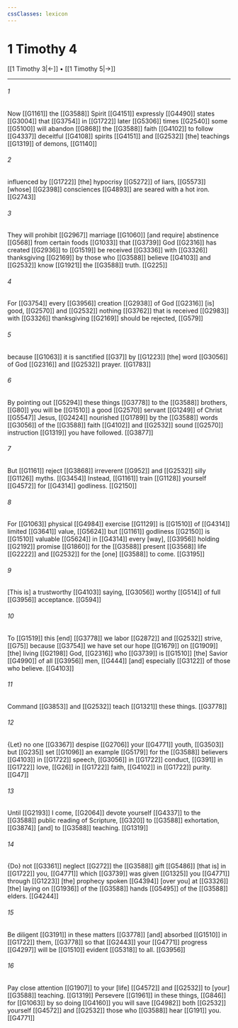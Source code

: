 ```yaml
---
cssClasses: lexicon
---
```


# 1 Timothy 4

[[1 Timothy 3|←]] • [[1 Timothy 5|→]]

---

###### 1
Now [[G1161]] the [[G3588]] Spirit [[G4151]] expressly [[G4490]] states [[G3004]] that [[G3754]] in [[G1722]] later [[G5306]] times [[G2540]] some [[G5100]] will abandon [[G868]] the [[G3588]] faith [[G4102]] to follow [[G4337]] deceitful [[G4108]] spirits [[G4151]] and [[G2532]] [the] teachings [[G1319]] of demons, [[G1140]]

###### 2
influenced by [[G1722]] [the] hypocrisy [[G5272]] of liars, [[G5573]] [whose] [[G2398]] consciences [[G4893]] are seared with a hot iron. [[G2743]]

###### 3
They will prohibit [[G2967]] marriage [[G1060]] [and require] abstinence [[G568]] from certain foods [[G1033]] that [[G3739]] God [[G2316]] has created [[G2936]] to [[G1519]] be received [[G3336]] with [[G3326]] thanksgiving [[G2169]] by those who [[G3588]] believe [[G4103]] and [[G2532]] know [[G1921]] the [[G3588]] truth. [[G225]]

###### 4
For [[G3754]] every [[G3956]] creation [[G2938]] of God [[G2316]] [is] good, [[G2570]] and [[G2532]] nothing [[G3762]] that is received [[G2983]] with [[G3326]] thanksgiving [[G2169]] should be rejected, [[G579]]

###### 5
because [[G1063]] it is sanctified [[G37]] by [[G1223]] [the] word [[G3056]] of God [[G2316]] and [[G2532]] prayer. [[G1783]]

###### 6
By pointing out [[G5294]] these things [[G3778]] to the [[G3588]] brothers, [[G80]] you will be [[G1510]] a good [[G2570]] servant [[G1249]] of Christ [[G5547]] Jesus, [[G2424]] nourished [[G1789]] by the [[G3588]] words [[G3056]] of the [[G3588]] faith [[G4102]] and [[G2532]] sound [[G2570]] instruction [[G1319]] you have followed. [[G3877]]

###### 7
But [[G1161]] reject [[G3868]] irreverent [[G952]] and [[G2532]] silly [[G1126]] myths. [[G3454]] Instead, [[G1161]] train [[G1128]] yourself [[G4572]] for [[G4314]] godliness. [[G2150]]

###### 8
For [[G1063]] physical [[G4984]] exercise [[G1129]] is [[G1510]] of [[G4314]] limited [[G3641]] value, [[G5624]] but [[G1161]] godliness [[G2150]] is [[G1510]] valuable [[G5624]] in [[G4314]] every [way], [[G3956]] holding [[G2192]] promise [[G1860]] for the [[G3588]] present [[G3568]] life [[G2222]] and [[G2532]] for the [one] [[G3588]] to come. [[G3195]]

###### 9
[This is] a trustworthy [[G4103]] saying, [[G3056]] worthy [[G514]] of full [[G3956]] acceptance. [[G594]]

###### 10
To [[G1519]] this [end] [[G3778]] we labor [[G2872]] and [[G2532]] strive, [[G75]] because [[G3754]] we have set our hope [[G1679]] on [[G1909]] [the] living [[G2198]] God, [[G2316]] who [[G3739]] is [[G1510]] [the] Savior [[G4990]] of all [[G3956]] men, [[G444]] [and] especially [[G3122]] of those who believe. [[G4103]]

###### 11
Command [[G3853]] and [[G2532]] teach [[G1321]] these things. [[G3778]]

###### 12
{Let} no one [[G3367]] despise [[G2706]] your [[G4771]] youth, [[G3503]] but [[G235]] set [[G1096]] an example [[G5179]] for the [[G3588]] believers [[G4103]] in [[G1722]] speech, [[G3056]] in [[G1722]] conduct, [[G391]] in [[G1722]] love, [[G26]] in [[G1722]] faith, [[G4102]] in [[G1722]] purity. [[G47]]

###### 13
Until [[G2193]] I come, [[G2064]] devote yourself [[G4337]] to the [[G3588]] public reading of Scripture, [[G320]] to [[G3588]] exhortation, [[G3874]] [and] to [[G3588]] teaching. [[G1319]]

###### 14
{Do} not [[G3361]] neglect [[G272]] the [[G3588]] gift [[G5486]] [that is] in [[G1722]] you, [[G4771]] which [[G3739]] was given [[G1325]] you [[G4771]] through [[G1223]] [the] prophecy spoken [[G4394]] [over you] at [[G3326]] [the] laying on [[G1936]] of the [[G3588]] hands [[G5495]] of the [[G3588]] elders. [[G4244]]

###### 15
Be diligent [[G3191]] in these matters [[G3778]] [and] absorbed [[G1510]] in [[G1722]] them, [[G3778]] so that [[G2443]] your [[G4771]] progress [[G4297]] will be [[G1510]] evident [[G5318]] to all. [[G3956]]

###### 16
Pay close attention [[G1907]] to your [life] [[G4572]] and [[G2532]] to [your] [[G3588]] teaching. [[G1319]] Persevere [[G1961]] in these things, [[G846]] for [[G1063]] by so doing [[G4160]] you will save [[G4982]] both [[G2532]] yourself [[G4572]] and [[G2532]] those who [[G3588]] hear [[G191]] you. [[G4771]]

